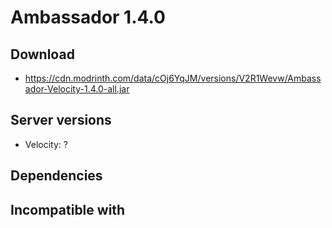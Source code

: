 # Ambassador 1.4.0

## Download
- https://cdn.modrinth.com/data/cOj6YqJM/versions/V2R1Wevw/Ambassador-Velocity-1.4.0-all.jar

## Server versions
- Velocity: ?

## Dependencies

## Incompatible with